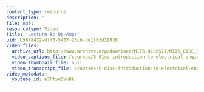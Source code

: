 ```yaml
---
content_type: resource
description: ''
file: null
resourcetype: Video
title: 'Lecture 8: Op-Amps'
uid: b58f8432-dff0-5407-20cb-de1f03d19936
video_files:
  archive_url: http://www.archive.org/download/MIT6.01SCS11/MIT6_01SC_S11_lec08_300k.mp4
  video_captions_file: /courses/6-01sc-introduction-to-electrical-engineering-and-computer-science-i-spring-2011/0860b5a009d2596090735c9bdd0ef170_e7Ptvu5Vu8k.vtt
  video_thumbnail_file: null
  video_transcript_file: /courses/6-01sc-introduction-to-electrical-engineering-and-computer-science-i-spring-2011/6a0c06df5f0edda0bb29af0b58ba061b_e7Ptvu5Vu8k.pdf
video_metadata:
  youtube_id: e7Ptvu5Vu8k
---
```

